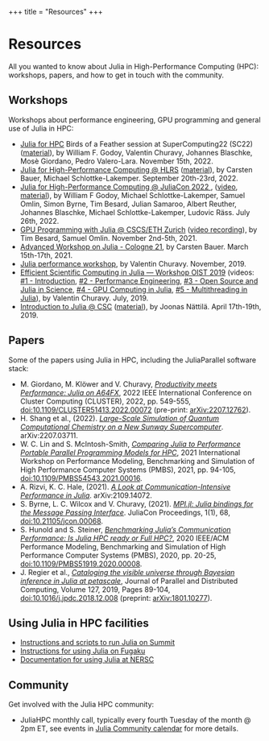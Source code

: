 +++
title = "Resources"
+++

# Resources

All you wanted to know about Julia in High-Performance Computing (HPC): workshops, papers,
and how to get in touch with the community.

## Workshops

Workshops about performance engineering, GPU programming and general use of Julia in HPC:

* [Julia for HPC](https://sc22.supercomputing.org/presentation/?id=bof136&sess=sess309)
  Birds of a Feather session at SuperComputing22 (SC22)
  ([material](https://github.com/JuliaParallel/julia-hpc-bof-sc22)), by William F. Godoy,
  Valentin Churavy, Johannes Blaschke, Mosè Giordano, Pedro Valero-Lara.  November 15th,
  2022.
* [Julia for High-Performance Computing @ HLRS](https://www.hlrs.de/training/2022/julia)
  ([material](https://github.com/carstenbauer/JuliaHLRS22)), by Carsten Bauer, Michael
  Schlottke-Lakemper.  September 20th-23rd, 2022.
* [Julia for High-Performance Computing @ JuliaCon 2022
  ](https://live.juliacon.org/talk/LUWYRJ),
  ([video](https://www.youtube.com/watch?v=fog1x9rs71Q),
  [material](https://github.com/JuliaParallel/juliacon-2022-julia-for-hpc-minisymposium)),
  by William F Godoy, Michael Schlottke-Lakemper, Samuel Omlin, Simon Byrne, Tim Besard,
  Julian Samaroo, Albert Reuther, Johannes Blaschke, Michael Schlottke-Lakemper, Ludovic
  Räss. July 26th, 2022.
* [GPU Programming with Julia @ CSCS/ETH Zurich](https://github.com/omlins/julia-gpu-course)
  ([video recording](https://youtu.be/LmM2QmYw_NM)), by Tim Besard, Samuel Omlin. November
  2nd-5th, 2021.
* [Advanced Workshop on Julia - Cologne 21](https://github.com/carstenbauer/JuliaCologne21),
  by Carsten Bauer. March 15th-17th, 2021.
* [Julia performance
  workshop](https://github.com/vchuravy/julia-performance/tree/a1c77e92033c0ef3f58a360978ac2d3b08745ba8),
  by Valentin Churavy.  November, 2019.
* [Efficient Scientific Computing in Julia — Workshop OIST
  2019](https://github.com/JuliaLabs/Workshop-OIST) (videos: [#1 -
  Introduction](https://www.youtube.com/watch?v=uWlfFn5U0WA), [#2 - Performance
  Engineering](https://www.youtube.com/watch?v=Vm8ZoyM3kqw), [#3 - Open Source and Julia in
  Science](https://www.youtube.com/watch?v=iCeg795IZq0), [#4 - GPU Computing in
  Julia](https://www.youtube.com/watch?v=7Yq1UyncDNc), [#5 - Multithreading in
  Julia](https://www.youtube.com/watch?v=dewQHIaATGE)), by Valentin Churavy. July, 2019.
* [Introduction to Julia @ CSC](https://www.csc.fi/web/training/-/julia_intro_2019)
  ([material](https://github.com/csc-training/julia-introduction/)), by Joonas
  Nättilä. April 17th-19th, 2019.

## Papers

Some of the papers using Julia in HPC, including the JuliaParallel software stack:

* M. Giordano, M. Klöwer and V. Churavy, _[Productivity meets Performance: Julia on
  A64FX](https://ieeexplore.ieee.org/document/9912702)_, 2022 IEEE International Conference
  on Cluster Computing (CLUSTER), 2022, pp. 549-555,
  [doi:10.1109/CLUSTER51413.2022.00072](https://doi.org/10.1109/CLUSTER51413.2022.00072)
  (pre-print: [arXiv:2207.12762](https://arxiv.org/abs/2207.12762)).
* H. Shang et al., (2022). _[Large-Scale Simulation of Quantum Computational Chemistry on a
  New Sunway Supercomputer](https://arxiv.org/abs/2207.03711)_. arXiv:2207.03711.
* W. C. Lin and S. McIntosh-Smith, _[Comparing Julia to Performance Portable Parallel
  Programming Models for HPC](https://ieeexplore.ieee.org/document/9652798)_, 2021
  International Workshop on Performance Modeling, Benchmarking and Simulation of High
  Performance Computer Systems (PMBS), 2021, pp. 94-105,
  [doi:10.1109/PMBS54543.2021.00016](https://doi.org/10.1109/PMBS54543.2021.00016).
* A. Rizvi, K. C. Hale, (2021). _[A Look at Communication-Intensive Performance in
  Julia](https://arxiv.org/abs/2109.14072)_. arXiv:2109.14072.
* S. Byrne, L. C. Wilcox and V. Churavy, (2021). _[MPI.jl: Julia bindings for the Message
  Passing Interface](https://proceedings.juliacon.org/papers/10.21105/jcon.00068)_. JuliaCon
  Proceedings, 1(1), 68, [doi:10.21105/jcon.00068](https://doi.org/10.21105/jcon.00068).
* S. Hunold and S. Steiner, _[Benchmarking Julia’s Communication Performance: Is Julia HPC
  ready or Full HPC?](https://ieeexplore.ieee.org/document/9307882)_, 2020 IEEE/ACM
  Performance Modeling, Benchmarking and Simulation of High Performance Computer Systems
  (PMBS), 2020, pp. 20-25,
  [doi:10.1109/PMBS51919.2020.00008](https://doi.org/10.1109/PMBS51919.2020.00008).
* J. Regier et al., _[Cataloging the visible universe through Bayesian inference in Julia at
  petascale](https://www.sciencedirect.com/science/article/pii/S0743731518304672)_, Journal
  of Parallel and Distributed Computing, Volume 127, 2019, Pages 89-104,
  [doi:10.1016/j.jpdc.2018.12.008](https://doi.org/10.1016/j.jpdc.2018.12.008) (preprint:
  [arXiv:1801.10277](https://arxiv.org/abs/1801.10277)).
  <!-- For some reason Xranklin seems to duplicate the character after the last `)` if it's
	   only one, so we put something else to work around this bug. -->

## Using Julia in HPC facilities

* [Instructions and scripts to run Julia on
  Summit](https://github.com/JuliaLabs/julia-on-summit)
* [Instructions for using Julia on Fugaku](https://github.com/giordano/julia-on-fugaku/)
* [Documentation for using Julia at
  NERSC](https://docs.nersc.gov/development/languages/julia/)

## Community

Get involved with the Julia HPC community:

* JuliaHPC monthly call, typically every fourth Tuesday of the month @ 2pm ET, see events in
  [Julia Community calendar](https://julialang.org/community/#events) for more details.
